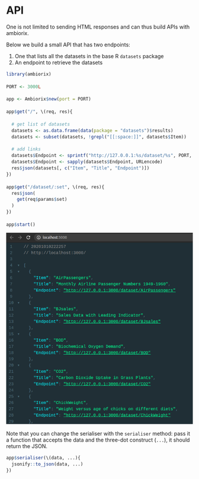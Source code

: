 # API

One is not limited to sending HTML responses and can thus build APIs with ambiorix.

Below we build a small API that has two endpoints:

1. One that lists all the datasets in the base R `datasets` package
2. An endpoint to retrieve the datasets

```r
library(ambiorix)

PORT <- 3000L

app <- Ambiorix$new(port = PORT)

app$get("/", \(req, res){

  # get list of datasets
  datasets <- as.data.frame(data(package = "datasets")$results)
  datasets <- subset(datasets, !grepl("[[:space:]]", datasets$Item)) 

  # add links
  datasets$Endpoint <- sprintf("http://127.0.0.1:%s/dataset/%s", PORT, datasets$Item)
  datasets$Endpoint <- sapply(datasets$Endpoint, URLencode)
  res$json(datasets[, c("Item", "Title", "Endpoint")])
})

app$get("/dataset/:set", \(req, res){
  res$json(
    get(req$params$set)
  )
})

app$start()
```

![](../_assets/api_ex.png)

Note that you can change the serialiser with the `serialiser` method: pass it a function that accepts the data and the three-dot construct (`...`), it should return the JSON.

```r
app$serialiser(\(data, ...){
  jsonify::to_json(data, ...)
})
```
